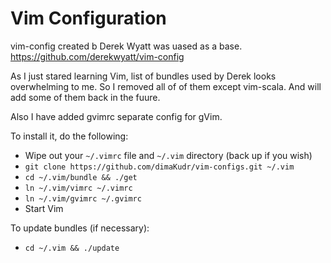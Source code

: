 # Vim Configuration

vim-config created b Derek Wyatt was uased as a base.
https://github.com/derekwyatt/vim-config

As I just stared learning Vim, list of bundles used by Derek looks overwhelming to me. So I removed all of of them except vim-scala. And will add some of them back in the fuure.

Also I have added gvimrc separate config for gVim.

To install it, do the following:
* Wipe out your `~/.vimrc` file and `~/.vim` directory (back up if you wish)
* `git clone https://github.com/dimaKudr/vim-configs.git ~/.vim`
* `cd ~/.vim/bundle && ./get`
* `ln ~/.vim/vimrc ~/.vimrc`
* `ln ~/.vim/gvimrc ~/.gvimrc`
* Start Vim

To update bundles (if necessary):
* `cd ~/.vim && ./update`
